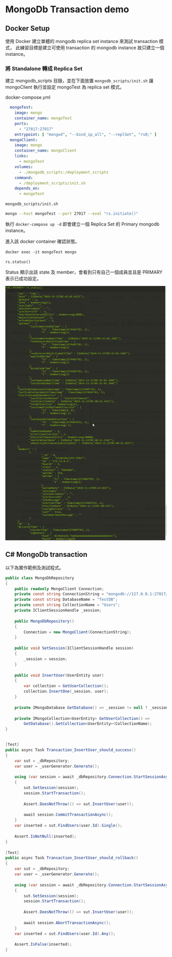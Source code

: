 # MongoDb Transaction demo

## Docker Setup

使用 Docker 建立單體的 mongodb replica set instance 來測試 transaction 模式，
此練習目標是建立可使用 transaction 的 mongodb instance 故只建立一個 instance。

### 將 Standalone 轉成 Replica Set

建立 mongodb_scripts 目錄，並在下面放置 `mongodb_scripts/init.sh` 讓 mongoClient 執行並設定 mongoTest 為 replica set 模式。

docker-compose.yml

```yml
  mongoTest:
    image: mongo
    container_name: mongoTest
    ports:
      - "27017:27017"
    entrypoint: [ "mongod", "--bind_ip_all", "--replSet", "rs0;" ]
  mongoClient:
    image: mongo
    container_name: mongoClient
    links:
      - mongoTest
    volumes:
      - ./mongodb_scripts:/deployment_scripts
    command:
      - /deployment_scripts/init.sh
    depends_on:
      - mongoTest
```

`mongodb_scripts/init.sh`

```sh
mongo --host mongoTest --port 27017 --eval "rs.initiate()"
```

執行 `docker-compose up -d` 即會建立一個 Replica Set 的 Primary mongodb instance。

進入該 docker container 確認狀態。

`docker exec -it mongoTest mongo`

`rs.status()`

Status 顯示出該 state 及 member，會看到只有自己一個成員並且是 PRIMARY 表示已成功設定。

![ReplicaSetStatus](images/ReplicaSetStatus.png)

## C# MongoDb transaction

以下為實作範例及測試程式。

```C#
public class MongoDbRepository
{
    public readonly MongoClient Connection;
    private const string ConnectionString = "mongodb://127.0.0.1:27017/TestDB";
    private const string DatabaseName = "TestDB";
    private const string CollectionName = "Users";
    private IClientSessionHandle _session;

    public MongoDbRepository()
    {
        Connection = new MongoClient(ConnectionString);
    }

    public void SetSession(IClientSessionHandle session)
    {
        _session = session;
    }

    public void InsertUser(UserEntity user)
    {
        var collection = GetUserCollection();
        collection.InsertOne(_session, user);
    }

    private IMongoDatabase GetDatabase() => _session != null ? _session.Client.GetDatabase(DatabaseName) : Connection.GetDatabase(DatabaseName);

    private IMongoCollection<UserEntity> GetUserCollection() =>
        GetDatabase().GetCollection<UserEntity>(CollectionName);
}
```

```C#

[Test]
public async Task Transaction_InsertUser_should_success()
{
    var sut = _dbRepository;
    var user = _userGenerator.Generate();

    using (var session = await _dbRepository.Connection.StartSessionAsync())
    {
        sut.SetSession(session);
        session.StartTransaction();

        Assert.DoesNotThrow(() => sut.InsertUser(user));

        await session.CommitTransactionAsync();
    }
    var inserted = sut.FindUsers(user.Id).Single();

    Assert.IsNotNull(inserted);
}

[Test]
public async Task Transaction_InsertUser_should_rollback()
{
    var sut = _dbRepository;
    var user = _userGenerator.Generate();

    using (var session = await _dbRepository.Connection.StartSessionAsync())
    {
        sut.SetSession(session);
        session.StartTransaction();

        Assert.DoesNotThrow(() => sut.InsertUser(user));

        await session.AbortTransactionAsync();
    }
    var inserted = sut.FindUsers(user.Id).Any();

    Assert.IsFalse(inserted);
}
```
